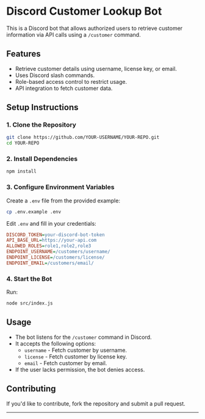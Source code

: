 # Discord Customer Lookup Bot

This is a Discord bot that allows authorized users to retrieve customer information via API calls using a `/customer` command.

## Features
- Retrieve customer details using username, license key, or email.
- Uses Discord slash commands.
- Role-based access control to restrict usage.
- API integration to fetch customer data.

## Setup Instructions

### **1. Clone the Repository**
```sh
git clone https://github.com/YOUR-USERNAME/YOUR-REPO.git
cd YOUR-REPO
```

### **2. Install Dependencies**
```sh
npm install
```

### **3. Configure Environment Variables**
Create a `.env` file from the provided example:
```sh
cp .env.example .env
```
Edit `.env` and fill in your credentials:
```ini
DISCORD_TOKEN=your-discord-bot-token
API_BASE_URL=https://your-api.com
ALLOWED_ROLES=role1,role2,role3
ENDPOINT_USERNAME=/customers/username/
ENDPOINT_LICENSE=/customers/license/
ENDPOINT_EMAIL=/customers/email/
```

### **4. Start the Bot**
Run:
```sh
node src/index.js
```

## **Usage**
- The bot listens for the `/customer` command in Discord.
- It accepts the following options:
  - `username` - Fetch customer by username.
  - `license` - Fetch customer by license key.
  - `email` - Fetch customer by email.
- If the user lacks permission, the bot denies access.

## **Contributing**
If you'd like to contribute, fork the repository and submit a pull request.

---

